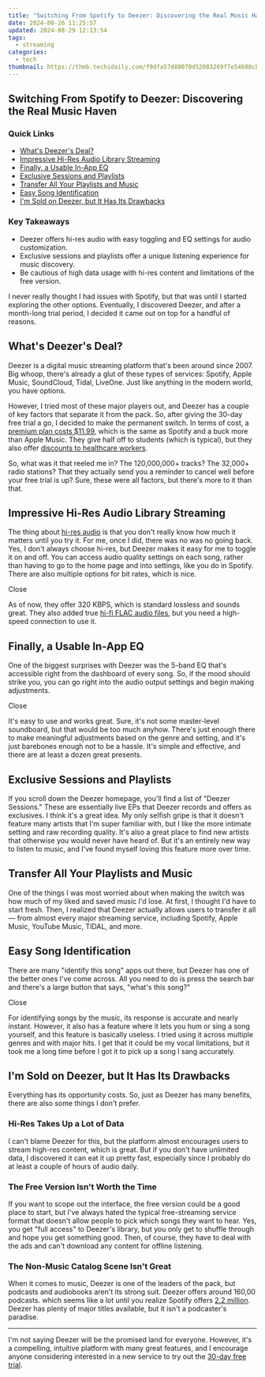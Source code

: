 ```yaml
---
title: "Switching From Spotify to Deezer: Discovering the Real Music Haven"
date: 2024-08-26 11:25:57
updated: 2024-08-29 12:13:54
tags:
  - streaming
categories:
  - tech
thumbnail: https://thmb.techidaily.com/f9dfa57d80070d52083269f7e54688cbc55bc603dffea5c52daaecde9ad2614f.jpg
---
```


## Switching From Spotify to Deezer: Discovering the Real Music Haven

### Quick Links

* [What's Deezer's Deal?](https://extra-support.techidaily.com/pinnacle-visuals-for-the-modern-broadcaster-for-2024/)
* [Impressive Hi-Res Audio Library Streaming](https://facebook-video-recording.techidaily.com/new-elevate-video-quality-mastering-fb-1080p-streams/)
* [Finally, a Usable In-App EQ](https://screen-sharing-recording.techidaily.com/updated-in-2024-exploring-whether-itop-fits-your-tech-needs/)
* [Exclusive Sessions and Playlists](https://bypass-frp.techidaily.com/hassle-free-ways-to-remove-frp-lock-from-honor-magic-6-pro-phones-withwithout-a-pc-by-drfone-android/)
* [Transfer All Your Playlists and Music](https://tiktok-videos.techidaily.com/updated-in-2024-peaceful-beats-best-20-tranquil-country-songs-and-dancing-on-tiktok/)
* [Easy Song Identification](https://facebook-video-share.techidaily.com/youtubes-income-leap-at-500-subs-count-for-2024/)
* [I'm Sold on Deezer, but It Has Its Drawbacks](https://snapchat-videos.techidaily.com/new-perfect-the-art-of-teamsnap-photos-for-business-success-for-2024/)

### Key Takeaways

* Deezer offers hi-res audio with easy toggling and EQ settings for audio customization.
* Exclusive sessions and playlists offer a unique listening experience for music discovery.
* Be cautious of high data usage with hi-res content and limitations of the free version.

 I never really thought I had issues with Spotify, but that was until I started exploring the other options. Eventually, I discovered Deezer, and after a month-long trial period, I decided it came out on top for a handful of reasons.

##  What's Deezer's Deal?

 Deezer is a digital music streaming platform that's been around since 2007\. Big whoop, there's already a glut of these types of services: Spotify, Apple Music, SoundCloud, Tidal, LiveOne. Just like anything in the modern world, you have options.

 However, I tried most of these major players out, and Deezer has a couple of key factors that separate it from the pack. So, after giving the 30-day free trial a go, I decided to make the permanent switch. In terms of cost, a [premium plan costs $11.99](https://www.deezer.com/us/), which is the same as Spotify and a buck more than Apple Music. They give half off to students (which is typical), but they also offer [discounts to healthcare workers](https://www.whitecoatinvestor.com/discounts-and-freebies-for-health-care-workers/).

 So, what was it that reeled me in? The 120,000,000+ tracks? The 32,000+ radio stations? That they actually send you a reminder to cancel well before your free trial is up? Sure, these were all factors, but there's more to it than that.

##  Impressive Hi-Res Audio Library Streaming

 The thing about [hi-res audio](https://extra-approaches.techidaily.com/on-demand-acting-rights-form-for-2024/) is that you don't really know how much it matters until you try it. For me, once I did, there was no was no going back. Yes, I don't always choose hi-res, but Deezer makes it easy for me to toggle it on and off. You can access audio quality settings on each song, rather than having to go to the home page and into settings, like you do in Spotify. There are also multiple options for bit rates, which is nice.

Close 

 As of now, they offer 320 KBPS, which is standard lossless and sounds great. They also added true [hi-fi FLAC audio files](https://extra-guidance.techidaily.com/2024-approved-leading-8-cameras-that-make-live-streaming-shine/), but you need a high-speed connection to use it.

##  Finally, a Usable In-App EQ

 One of the biggest surprises with Deezer was the 5-band EQ that's accessible right from the dashboard of every song. So, if the mood should strike you, you can go right into the audio output settings and begin making adjustments.

Close 

 It's easy to use and works great. Sure, it's not some master-level soundboard, but that would be too much anyhow. There's just enough there to make meaningful adjustments based on the genre and setting, and it's just barebones enough not to be a hassle. It's simple and effective, and there are at least a dozen great presents.

##  Exclusive Sessions and Playlists

 If you scroll down the Deezer homepage, you'll find a list of "Deezer Sessions." These are essentially live EPs that Deezer records and offers as exclusives. I think it's a great idea. My only selfish gripe is that it doesn't feature many artists that I'm super familiar with, but I like the more intimate setting and raw recording quality. It's also a great place to find new artists that otherwise you would never have heard of. But it's an entirely new way to listen to music, and I've found myself loving this feature more over time.

##  Transfer All Your Playlists and Music

 One of the things I was most worried about when making the switch was how much of my liked and saved music I'd lose. At first, I thought I'd have to start fresh. Then, I realized that Deezer actually allows users to transfer it all— from almost every major streaming service, including Spotify, Apple Music, YouTube Music, TIDAL, and more.

##  Easy Song Identification

 There are many "identify this song" apps out there, but Deezer has one of the better ones I've come across. All you need to do is press the search bar and there's a large button that says, "what's this song?"

Close 

 For identifying songs by the music, its response is accurate and nearly instant. However, it also has a feature where it lets you hum or sing a song yourself, and this feature is basically useless. I tried using it across multiple genres and with major hits. I get that it could be my vocal limitations, but it took me a long time before I got it to pick up a song I sang accurately.

##  I'm Sold on Deezer, but It Has Its Drawbacks

 Everything has its opportunity costs. So, just as Deezer has many benefits, there are also some things I don't prefer.

###  Hi-Res Takes Up a Lot of Data

 I can't blame Deezer for this, but the platform almost encourages users to stream high-res content, which is great. But if you don't have unlimited data, I discovered it can eat it up pretty fast, especially since I probably do at least a couple of hours of audio daily.

###  The Free Version Isn't Worth the Time

 If you want to scope out the interface, the free version could be a good place to start, but I've always hated the typical free-streaming service format that doesn't allow people to pick which songs they want to hear. Yes, you get "full access" to Deezer's library, but you only get to shuffle through and hope you get something good. Then, of course, they have to deal with the ads and can't download any content for offline listening.

###  The Non-Music Catalog Scene Isn't Great

 When it comes to music, Deezer is one of the leaders of the pack, but podcasts and audiobooks aren't its strong suit. Deezer offers around 160,00 podcasts. which seems like a lot until you realize Spotify offers [2.2 million](https://www.nerdwallet.com/article/finance/how-much-does-spotify-cost#:~:text=The%20platform%20offers%20100%20million%20tracks%2C,5%20million%20podcasts%20and%20350%2C000%20audiobooks.). Deezer has plenty of major titles available, but it isn't a podcaster's paradise.

---

 I'm not saying Deezer will be the promised land for everyone. However, it's a compelling, intuitive platform with many great features, and I encourage anyone considering interested in a new service to try out the [30-day free trial](https://www.deezer.com/en/offers/premium).

<ins class="adsbygoogle"
     style="display:block"
     data-ad-format="autorelaxed"
     data-ad-client="ca-pub-7571918770474297"
     data-ad-slot="1223367746"></ins>



<ins class="adsbygoogle"
     style="display:block"
     data-ad-client="ca-pub-7571918770474297"
     data-ad-slot="8358498916"
     data-ad-format="auto"
     data-full-width-responsive="true"></ins>
